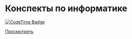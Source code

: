 # Конспекты по информатике

[![CodeTime Badge](https://img.shields.io/endpoint?style=social&color=222&url=https%3A%2F%2Fapi.codetime.dev%2Fshield%3Fid%3D24192%26project%3Dinfo-ex%26in=0)](https://codetime.dev)

[Просмотреть](https://suai-4-lessons.github.io/info-typst/index.pdf)

